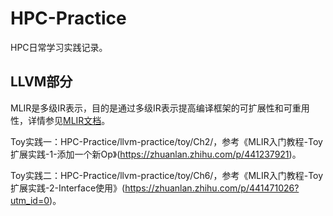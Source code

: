 # HPC-Practice
HPC日常学习实践记录。

## LLVM部分
MLIR是多级IR表示，目的是通过多级IR表示提高编译框架的可扩展性和可重用性，详情参见[MLIR文档](https://mlir.llvm.org/getting_started/)。

Toy实践一：HPC-Practice/llvm-practice/toy/Ch2/，参考《MLIR入门教程-Toy扩展实践-1-添加一个新Op》(https://zhuanlan.zhihu.com/p/441237921)。

Toy实践二：HPC-Practice/llvm-practice/toy/Ch6/，参考《MLIR入门教程-Toy扩展实践-2-Interface使用》(https://zhuanlan.zhihu.com/p/441471026?utm_id=0)。